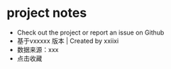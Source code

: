 # project notes

- Check out the project or report an issue on Github
- 基于vxxxxx 版本 | Created by xxiixi
- 数据来源：xxx
- 点击收藏